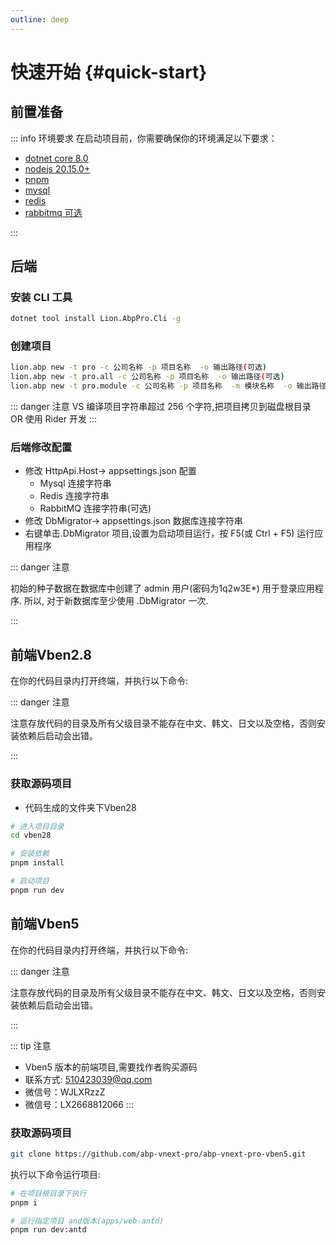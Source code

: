 ```yaml
---
outline: deep
---
```


# 快速开始 {#quick-start}

## 前置准备

::: info 环境要求
在启动项目前，你需要确保你的环境满足以下要求：
- [dotnet core 8.0](https://dotnet.microsoft.com/en-us/download/dotnet/8.0)
- [nodejs 20.15.0+](https://nodejs.org/zh-cn/)
- [pnpm](https://www.pnpm.cn/installation)
- [mysql](https://dev.mysql.com/downloads/installer/)
- [redis](https://redis.io/docs/getting-started/installation/)
- [rabbitmq 可选](https://www.rabbitmq.com/download.html)

:::

## 后端
### 安装 CLI 工具
```bash
dotnet tool install Lion.AbpPro.Cli -g
```
### 创建项目

```bash
lion.abp new -t pro -c 公司名称 -p 项目名称  -o 输出路径(可选)
lion.abp new -t pro.all -c 公司名称 -p 项目名称  -o 输出路径(可选)
lion.abp new -t pro.module -c 公司名称 -p 项目名称  -m 模块名称  -o 输出路径(可选)
```


::: danger 注意
VS 编译项目字符串超过 256 个字符,把项目拷贝到磁盘根目录 OR 使用 Rider 开发
:::

### 后端修改配置
- 修改 HttpApi.Host-> appsettings.json 配置
  - Mysql 连接字符串
  - Redis 连接字符串
  - RabbitMQ 连接字符串(可选)
- 修改 DbMigrator-> appsettings.json 数据库连接字符串
- 右键单击.DbMigrator 项目,设置为启动项目运行，按 F5(或 Ctrl + F5) 运行应用程序

::: danger 注意

初始的种子数据在数据库中创建了 admin 用户(密码为1q2w3E*) 用于登录应用程序. 所以, 对于新数据库至少使用 .DbMigrator 一次.

:::


## 前端Vben2.8

在你的代码目录内打开终端，并执行以下命令:

::: danger 注意

注意存放代码的目录及所有父级目录不能存在中文、韩文、日文以及空格，否则安装依赖后启动会出错。

:::

### 获取源码项目
- 代码生成的文件夹下Vben28

```bash
# 进入项目目录
cd vben28

# 安装依赖
pnpm install

# 启动项目
pnpm run dev
```

## 前端Vben5

在你的代码目录内打开终端，并执行以下命令:

::: danger 注意

注意存放代码的目录及所有父级目录不能存在中文、韩文、日文以及空格，否则安装依赖后启动会出错。

:::

::: tip 注意

- Vben5 版本的前端项目,需要找作者购买源码
- 联系方式: 510423039@qq.com
- 微信号：WJLXRzzZ
- 微信号：LX2668812066
:::

### 获取源码项目

```bash
git clone https://github.com/abp-vnext-pro/abp-vnext-pro-vben5.git
```


执行以下命令运行项目:

```bash
# 在项目根目录下执行
pnpm i

# 运行指定项目 and版本(apps/web-antd)
pnpm run dev:antd
```

